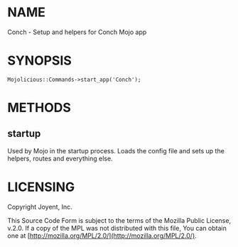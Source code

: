 # NAME

Conch - Setup and helpers for Conch Mojo app

# SYNOPSIS

```
Mojolicious::Commands->start_app('Conch');
```

# METHODS

## startup

Used by Mojo in the startup process. Loads the config file and sets up the
helpers, routes and everything else.

# LICENSING

Copyright Joyent, Inc.

This Source Code Form is subject to the terms of the Mozilla Public License,
v.2.0. If a copy of the MPL was not distributed with this file, You can obtain
one at [http://mozilla.org/MPL/2.0/](http://mozilla.org/MPL/2.0/).
